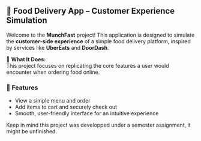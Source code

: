 ## 🍔 Food Delivery App – Customer Experience Simulation

Welcome to the **MunchFast** project! This application is designed to simulate the **customer-side experience** of a simple food delivery platform, inspired by services like **UberEats** and **DoorDash**.

🛵 **What It Does:**  
This project focuses on replicating the core features a user would encounter when ordering food online.

### 🚀 Features
- View a simple menu and order
- Add items to cart and securely check out  
- Smooth, user-friendly interface for an intuitive experience

Keep in mind this project was developped under a semester assignment, it might be unfinished.
